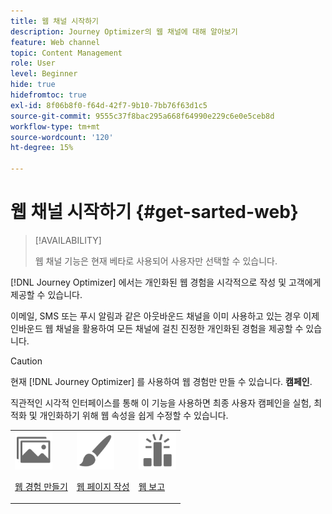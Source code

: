 ```yaml
---
title: 웹 채널 시작하기
description: Journey Optimizer의 웹 채널에 대해 알아보기
feature: Web channel
topic: Content Management
role: User
level: Beginner
hide: true
hidefromtoc: true
exl-id: 8f06b8f0-f64d-42f7-9b10-7bb76f63d1c5
source-git-commit: 9555c37f8bac295a668f64990e229c6e0e5ceb8d
workflow-type: tm+mt
source-wordcount: '120'
ht-degree: 15%

---
```


# 웹 채널 시작하기 {#get-sarted-web}

>[!AVAILABILITY]
>
>웹 채널 기능은 현재 베타로 사용되어 사용자만 선택할 수 있습니다.

[!DNL Journey Optimizer] 에서는 개인화된 웹 경험을 시각적으로 작성 및 고객에게 제공할 수 있습니다.

이메일, SMS 또는 푸시 알림과 같은 아웃바운드 채널을 이미 사용하고 있는 경우 이제 인바운드 웹 채널을 활용하여 모든 채널에 걸친 진정한 개인화된 경험을 제공할 수 있습니다.

>[!CAUTION]
>
>현재 [!DNL Journey Optimizer] 를 사용하여 웹 경험만 만들 수 있습니다. **캠페인**.

직관적인 시각적 인터페이스를 통해 이 기능을 사용하면 최종 사용자 캠페인을 실험, 최적화 및 개인화하기 위해 웹 속성을 쉽게 수정할 수 있습니다.

<!--
[Learn more on web channel in this video](#video)
-->

<table>
<tr>
<td><img src="../assets/do-not-localize/icon_assets.svg" width="60px"><p><a href="create-web.md">웹 경험 만들기 </a></p></td>
<td><img src="../assets/do-not-localize/icon_design.svg" width="60px"><p><a href="author-web.md">웹 페이지 작성 </a></p></td>
<td><img src="../assets/do-not-localize/monitor.svg" width="60px"><p><a href="web-report.md">웹 보고 </a></p></td>
</tr>
</table>

<!--
## How-to video{#video}

The video below shows how to 

>[!VIDEO]()
-->
